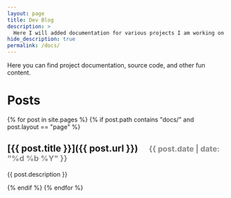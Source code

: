 ```yaml
---
layout: page
title: Dev Blog
description: >
  Here I will added documentation for various projects I am working on
hide_description: true
permalink: /docs/
---
```


Here you can find project documentation, source code, and other fun content.

# Posts
{% for post in site.pages %}
{% if post.path contains "docs/" and post.layout == "page" %}
## [{{ post.title }}]({{ post.url }}) <span style="font-size: 0.85em; margin-left: 20px; color: #888;">{{ post.date | date: "%d %b %Y" }}</span>

{{ post.description }}

{% endif %}
{% endfor %}

